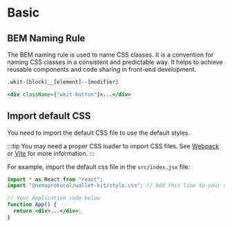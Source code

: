 # Basic

## BEM Naming Rule

The BEM naming rule is used to name CSS classes.
It is a convention for naming CSS classes in a consistent and predictable way.
It helps to achieve reusable components and code sharing in front-end development.

```txt
.wkit-[block]__[element]--[modifier]
```

```jsx
<div className={"wkit-button"}>...</div>
```

## Import default CSS

You need to import the default CSS file to use the default styles.

:::tip
You may need a proper CSS loader to import CSS files. See [Webpack](https://webpack.js.org/loaders/css-loader/) or [Vite](https://vitejs.dev/guide/features.html#css) for more information.
:::

For example, import the default css file in the `src/index.jsx` file:

```jsx title="src/index.jsx"
import * as React from "react";
import "@nemoprotocol/wallet-kit/style.css"; // Add this line to your code

// Your Application code below
function App() {
  return <div>...</div>;
}
```
